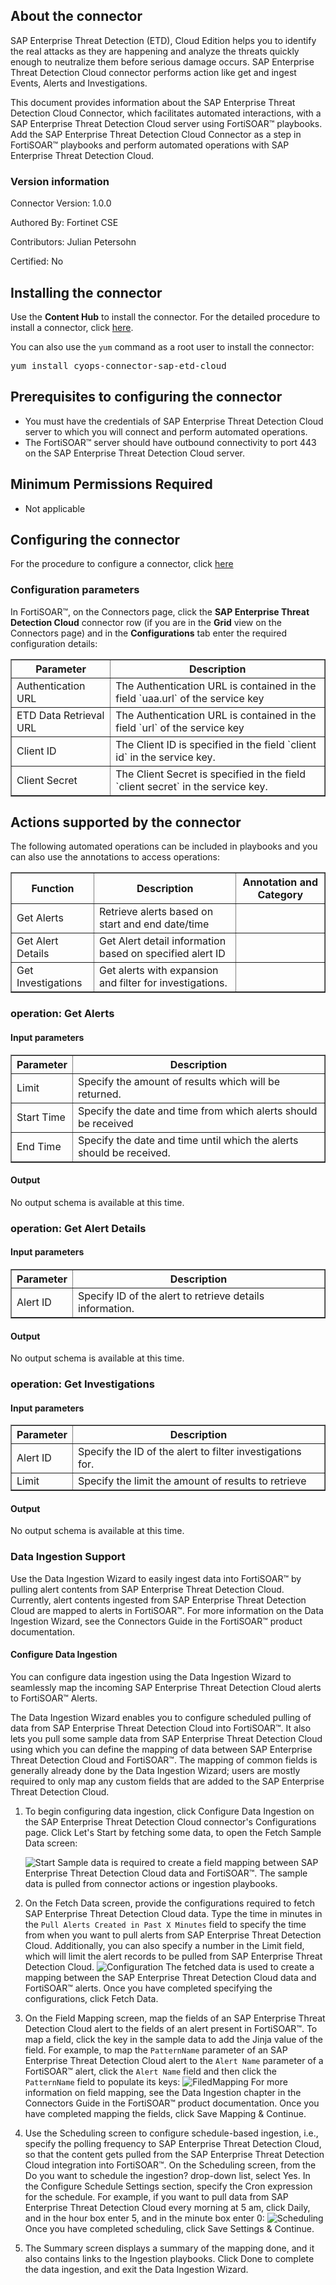 ## About the connector
SAP Enterprise Threat Detection (ETD), Cloud Edition helps you to identify the real attacks as they are happening and analyze the threats quickly enough to neutralize them before serious damage occurs. SAP Enterprise Threat Detection Cloud connector performs action like get and ingest Events, Alerts and Investigations.
<p>This document provides information about the SAP Enterprise Threat Detection Cloud Connector, which facilitates automated interactions, with a SAP Enterprise Threat Detection Cloud server using FortiSOAR&trade; playbooks. Add the SAP Enterprise Threat Detection Cloud Connector as a step in FortiSOAR&trade; playbooks and perform automated operations with SAP Enterprise Threat Detection Cloud.</p>

### Version information

Connector Version: 1.0.0

Authored By: Fortinet CSE

Contributors: Julian Petersohn

Certified: No

## Installing the connector
<p>Use the <strong>Content Hub</strong> to install the connector. For the detailed procedure to install a connector, click <a href="https://docs.fortinet.com/document/fortisoar/0.0.0/installing-a-connector/1/installing-a-connector" target="_top">here</a>.</p><p>You can also use the <code>yum</code> command as a root user to install the connector:</p>
<pre>yum install cyops-connector-sap-etd-cloud</pre>

## Prerequisites to configuring the connector
- You must have the credentials of SAP Enterprise Threat Detection Cloud server to which you will connect and perform automated operations.
- The FortiSOAR&trade; server should have outbound connectivity to port 443 on the SAP Enterprise Threat Detection Cloud server.

## Minimum Permissions Required
- Not applicable

## Configuring the connector
For the procedure to configure a connector, click [here](https://docs.fortinet.com/document/fortisoar/0.0.0/configuring-a-connector/1/configuring-a-connector)
### Configuration parameters
<p>In FortiSOAR&trade;, on the Connectors page, click the <strong>SAP Enterprise Threat Detection Cloud</strong> connector row (if you are in the <strong>Grid</strong> view on the Connectors page) and in the <strong>Configurations</strong> tab enter the required configuration details:</p>
<table border=1><thead><tr><th>Parameter</th><th>Description</th></tr></thead><tbody><tr><td>Authentication URL</td><td>The Authentication URL is contained in the field `uaa.url` of the service key</td>
</tr><tr><td>ETD Data Retrieval URL</td><td>The Authentication URL is contained in the field `url` of the service key</td>
</tr><tr><td>Client ID</td><td>The Client ID is specified in the field `client id` in the service key.</td>
</tr><tr><td>Client Secret</td><td>The Client Secret is specified in the field `client secret` in the service key.</td>
</tr></tbody></table>

## Actions supported by the connector
The following automated operations can be included in playbooks and you can also use the annotations to access operations:
<table border=1><thead><tr><th>Function</th><th>Description</th><th>Annotation and Category</th></tr></thead><tbody><tr><td>Get Alerts</td><td>Retrieve alerts based on start and end date/time</td><td> <br/></td></tr>
<tr><td>Get Alert Details</td><td>Get Alert detail information based on specified alert ID</td><td> <br/></td></tr>
<tr><td>Get Investigations</td><td>Get alerts with expansion and filter for investigations.</td><td> <br/></td></tr>
</tbody></table>

### operation: Get Alerts
#### Input parameters
<table border=1><thead><tr><th>Parameter</th><th>Description</th></tr></thead><tbody><tr><td>Limit</td><td>Specify the amount of results which will be returned.
</td></tr><tr><td>Start Time</td><td>Specify the date and time from which alerts should be received
</td></tr><tr><td>End Time</td><td>Specify the date and time until which the alerts should be received.
</td></tr></tbody></table>

#### Output

 No output schema is available at this time.
### operation: Get Alert Details
#### Input parameters
<table border=1><thead><tr><th>Parameter</th><th>Description</th></tr></thead><tbody><tr><td>Alert ID</td><td>Specify ID of the alert to retrieve details information.
</td></tr></tbody></table>

#### Output

 No output schema is available at this time.
### operation: Get Investigations
#### Input parameters
<table border=1><thead><tr><th>Parameter</th><th>Description</th></tr></thead><tbody><tr><td>Alert ID</td><td>Specify the ID of the alert to filter investigations for.
</td></tr><tr><td>Limit</td><td>Specify the limit the amount of results to retrieve
</td></tr></tbody></table>

#### Output

 No output schema is available at this time.

### Data Ingestion Support
Use the Data Ingestion Wizard to easily ingest data into FortiSOAR™ by pulling alert contents from SAP Enterprise Threat Detection Cloud. Currently, alert contents ingested from SAP Enterprise Threat Detection Cloud are mapped to alerts in FortiSOAR™. For more information on the Data Ingestion Wizard, see the Connectors Guide in the FortiSOAR™ product documentation.

#### Configure Data Ingestion
You can configure data ingestion using the Data Ingestion Wizard to seamlessly map the incoming SAP Enterprise Threat Detection Cloud alerts to FortiSOAR™ Alerts.

The Data Ingestion Wizard enables you to configure scheduled pulling of data from SAP Enterprise Threat Detection Cloud into FortiSOAR™. It also lets you pull some sample data from SAP Enterprise Threat Detection Cloud using which you can define the mapping of data between SAP Enterprise Threat Detection Cloud and FortiSOAR™. The mapping of common fields is generally already done by the Data Ingestion Wizard; users are mostly required to only map any custom fields that are added to the SAP Enterprise Threat Detection Cloud.

1. To begin configuring data ingestion, click Configure Data Ingestion on the SAP Enterprise Threat Detection Cloud connector's Configurations page.
Click Let's Start by fetching some data, to open the Fetch Sample Data screen:

    ![Start](./images/start_data_ingestion_page.png)
    Sample data is required to create a field mapping between SAP Enterprise Threat Detection Cloud data and FortiSOAR™. The sample data is pulled from connector actions or ingestion playbooks.

2. On the Fetch Data screen, provide the configurations required to fetch SAP Enterprise Threat Detection Cloud data.
Type the time in minutes in the `Pull Alerts Created in Past X Minutes` field to specify the time from when you want to pull alerts from SAP Enterprise Threat Detection Cloud. Additionally, you can also specify a number in the Limit field, which will limit the alert records to be pulled from SAP Enterprise Threat Detection Cloud.
![Configuration](./images/configuration.png)
The fetched data is used to create a mapping between the SAP Enterprise Threat Detection Cloud data and FortiSOAR™ alerts. Once you have completed specifying the configurations, click Fetch Data.
3. On the Field Mapping screen, map the fields of an SAP Enterprise Threat Detection Cloud alert to the fields of an alert present in FortiSOAR™.
To map a field, click the key in the sample data to add the Jinja value of the field. For example, to map the `PatternName` parameter of an SAP Enterprise Threat Detection Cloud alert to the `Alert Name` parameter of a FortiSOAR™ alert, click the `Alert Name` field and then click the `PatternName` field to populate its keys:
![FiledMapping](./images/field_mapping.png)
For more information on field mapping, see the Data Ingestion chapter in the Connectors Guide in the FortiSOAR™ product documentation. Once you have completed mapping the fields, click Save Mapping & Continue.
4. Use the Scheduling screen to configure schedule-based ingestion, i.e., specify the polling frequency to SAP Enterprise Threat Detection Cloud, so that the content gets pulled from the SAP Enterprise Threat Detection Cloud integration into FortiSOAR™.
On the Scheduling screen, from the Do you want to schedule the ingestion? drop-down list, select Yes.
In the Configure Schedule Settings section, specify the Cron expression for the schedule. For example, if you want to pull data from SAP Enterprise Threat Detection Cloud every morning at 5 am, click Daily, and in the hour box enter 5, and in the minute box enter 0:
![Scheduling](./images/scheduling.png)
Once you have completed scheduling, click Save Settings & Continue.
5. The Summary screen displays a summary of the mapping done, and it also contains links to the Ingestion playbooks. Click Done to complete the data ingestion, and exit the Data Ingestion Wizard.
